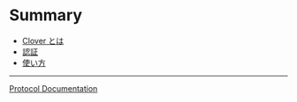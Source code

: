 # Summary

- [Clover とは](what-is.md)
- [認証](authentication.md)
- [使い方](usage.md)

---

[Protocol Documentation](proto.md)
